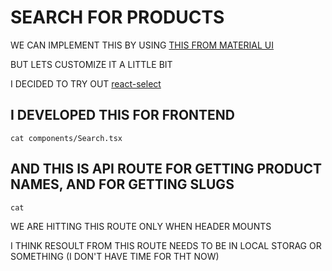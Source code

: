 # SEARCH FOR PRODUCTS

WE CAN IMPLEMENT THIS BY USING [THIS FROM MATERIAL UI](https://material-ui.com/components/autocomplete/#autocomplete)

BUT LETS CUSTOMIZE IT A LITTLE BIT

I DECIDED TO TRY OUT [react-select](https://react-select.com/home#getting-started)

## I DEVELOPED THIS FOR FRONTEND

```
cat components/Search.tsx
```

## AND THIS IS API ROUTE FOR GETTING PRODUCT NAMES, AND FOR GETTING SLUGS

```
cat 
```

WE ARE HITTING THIS ROUTE ONLY WHEN HEADER MOUNTS

I THINK RESOULT FROM THIS ROUTE NEEDS TO BE IN LOCAL STORAG OR SOMETHING (I DON'T HAVE TIME FOR THT NOW)
